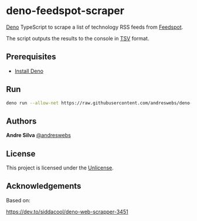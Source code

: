 # deno-feedspot-scraper

[Deno](https://deno.land/) TypeScript to scrape a list of technology RSS feeds from [Feedspot](https://blog.feedspot.com/).

The script outputs the results to the console in [TSV](https://www.iana.org/assignments/media-types/text/tab-separated-values) format.

## Prerequisites

- [Install Deno](https://deno.land/#installation)

## Run

```sh
deno run --allow-net https://raw.githubusercontent.com/andreswebs/deno-feedspot-scraper/main/scrape.ts | tee techfeeds.tsv
```

## Authors

**Andre Silva** [@andreswebs](https://github.com/andreswebs)

## License

This project is licensed under the [Unlicense](UNLICENSE.md).

## Acknowledgements

Based on:

<https://dev.to/siddacool/deno-web-scrapper-3451>
